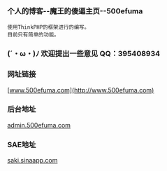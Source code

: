 ### 个人的博客--魔王的傻逼主页--500efuma
	使用ThinkPHP的框架进行的编写。
	目前只有简单的功能。
	
### (´・ω・)ﾉ   欢迎提出一些意见  QQ：395408934

### 网址链接
[www.500efuma.com](http://www.500efuma.com)<br />

### 后台地址
[admin.500efuma.com](http://admin.500efuma.com)<br/>

### SAE地址
[saki.sinaapp.com](http://www.saki.sinaapp.com)<br />

